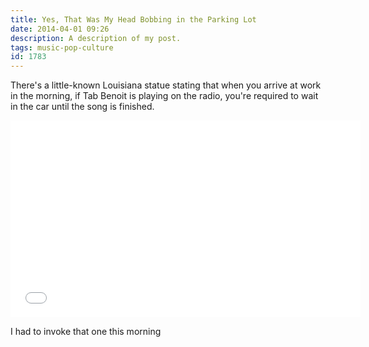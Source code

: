 ```yaml
---
title: Yes, That Was My Head Bobbing in the Parking Lot
date: 2014-04-01 09:26
description: A description of my post.
tags: music-pop-culture
id: 1783
---
```

There's a little-known Louisiana statue stating that when you arrive at work in the morning, if Tab Benoit is playing on the radio, you're required to wait in the car until the song is finished.
<span class="spanEndPreview">&nbsp;</span>
<iframe width="560" height="315" src="//www.youtube.com/embed/Sy9SQiC6OSc" frameborder="0" allowfullscreen></iframe>

I had to invoke that one this morning
